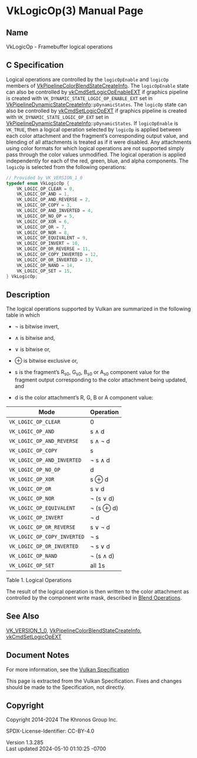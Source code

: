 # VkLogicOp(3) Manual Page

## Name

VkLogicOp - Framebuffer logical operations



## <a href="#_c_specification" class="anchor"></a>C Specification

Logical operations are controlled by the `logicOpEnable` and `logicOp`
members of
[VkPipelineColorBlendStateCreateInfo](https://registry.khronos.org/vulkan/specs/1.3-extensions/man/html/VkPipelineColorBlendStateCreateInfo.html).
The `logicOpEnable` state can also be controlled by
[vkCmdSetLogicOpEnableEXT](https://registry.khronos.org/vulkan/specs/1.3-extensions/man/html/vkCmdSetLogicOpEnableEXT.html) if graphics
pipeline is created with `VK_DYNAMIC_STATE_LOGIC_OP_ENABLE_EXT` set in
[VkPipelineDynamicStateCreateInfo](https://registry.khronos.org/vulkan/specs/1.3-extensions/man/html/VkPipelineDynamicStateCreateInfo.html)::`pDynamicStates`.
The `logicOp` state can also be controlled by
[vkCmdSetLogicOpEXT](https://registry.khronos.org/vulkan/specs/1.3-extensions/man/html/vkCmdSetLogicOpEXT.html) if graphics pipeline is
created with `VK_DYNAMIC_STATE_LOGIC_OP_EXT` set in
[VkPipelineDynamicStateCreateInfo](https://registry.khronos.org/vulkan/specs/1.3-extensions/man/html/VkPipelineDynamicStateCreateInfo.html)::`pDynamicStates`.
If `logicOpEnable` is `VK_TRUE`, then a logical operation selected by
`logicOp` is applied between each color attachment and the fragment’s
corresponding output value, and blending of all attachments is treated
as if it were disabled. Any attachments using color formats for which
logical operations are not supported simply pass through the color
values unmodified. The logical operation is applied independently for
each of the red, green, blue, and alpha components. The `logicOp` is
selected from the following operations:

``` c
// Provided by VK_VERSION_1_0
typedef enum VkLogicOp {
    VK_LOGIC_OP_CLEAR = 0,
    VK_LOGIC_OP_AND = 1,
    VK_LOGIC_OP_AND_REVERSE = 2,
    VK_LOGIC_OP_COPY = 3,
    VK_LOGIC_OP_AND_INVERTED = 4,
    VK_LOGIC_OP_NO_OP = 5,
    VK_LOGIC_OP_XOR = 6,
    VK_LOGIC_OP_OR = 7,
    VK_LOGIC_OP_NOR = 8,
    VK_LOGIC_OP_EQUIVALENT = 9,
    VK_LOGIC_OP_INVERT = 10,
    VK_LOGIC_OP_OR_REVERSE = 11,
    VK_LOGIC_OP_COPY_INVERTED = 12,
    VK_LOGIC_OP_OR_INVERTED = 13,
    VK_LOGIC_OP_NAND = 14,
    VK_LOGIC_OP_SET = 15,
} VkLogicOp;
```

## <a href="#_description" class="anchor"></a>Description

The logical operations supported by Vulkan are summarized in the
following table in which

- ¬ is bitwise invert,

- ∧ is bitwise and,

- ∨ is bitwise or,

- ⊕ is bitwise exclusive or,

- s is the fragment’s R<sub>s0</sub>, G<sub>s0</sub>, B<sub>s0</sub> or
  A<sub>s0</sub> component value for the fragment output corresponding
  to the color attachment being updated, and

- d is the color attachment’s R, G, B or A component value:

| Mode                        | Operation |
|-----------------------------|-----------|
| `VK_LOGIC_OP_CLEAR`         | 0         |
| `VK_LOGIC_OP_AND`           | s ∧ d     |
| `VK_LOGIC_OP_AND_REVERSE`   | s ∧ ¬ d   |
| `VK_LOGIC_OP_COPY`          | s         |
| `VK_LOGIC_OP_AND_INVERTED`  | ¬ s ∧ d   |
| `VK_LOGIC_OP_NO_OP`         | d         |
| `VK_LOGIC_OP_XOR`           | s ⊕ d     |
| `VK_LOGIC_OP_OR`            | s ∨ d     |
| `VK_LOGIC_OP_NOR`           | ¬ (s ∨ d) |
| `VK_LOGIC_OP_EQUIVALENT`    | ¬ (s ⊕ d) |
| `VK_LOGIC_OP_INVERT`        | ¬ d       |
| `VK_LOGIC_OP_OR_REVERSE`    | s ∨ ¬ d   |
| `VK_LOGIC_OP_COPY_INVERTED` | ¬ s       |
| `VK_LOGIC_OP_OR_INVERTED`   | ¬ s ∨ d   |
| `VK_LOGIC_OP_NAND`          | ¬ (s ∧ d) |
| `VK_LOGIC_OP_SET`           | all 1s    |

Table 1. Logical Operations

The result of the logical operation is then written to the color
attachment as controlled by the component write mask, described in <a
href="https://registry.khronos.org/vulkan/specs/1.3-extensions/html/vkspec.html#framebuffer-blendoperations"
target="_blank" rel="noopener">Blend Operations</a>.

## <a href="#_see_also" class="anchor"></a>See Also

[VK_VERSION_1_0](https://registry.khronos.org/vulkan/specs/1.3-extensions/man/html/VK_VERSION_1_0.html),
[VkPipelineColorBlendStateCreateInfo](https://registry.khronos.org/vulkan/specs/1.3-extensions/man/html/VkPipelineColorBlendStateCreateInfo.html),
[vkCmdSetLogicOpEXT](https://registry.khronos.org/vulkan/specs/1.3-extensions/man/html/vkCmdSetLogicOpEXT.html)

## <a href="#_document_notes" class="anchor"></a>Document Notes

For more information, see the <a
href="https://registry.khronos.org/vulkan/specs/1.3-extensions/html/vkspec.html#VkLogicOp"
target="_blank" rel="noopener">Vulkan Specification</a>

This page is extracted from the Vulkan Specification. Fixes and changes
should be made to the Specification, not directly.

## <a href="#_copyright" class="anchor"></a>Copyright

Copyright 2014-2024 The Khronos Group Inc.

SPDX-License-Identifier: CC-BY-4.0

Version 1.3.285  
Last updated 2024-05-10 01:10:25 -0700
